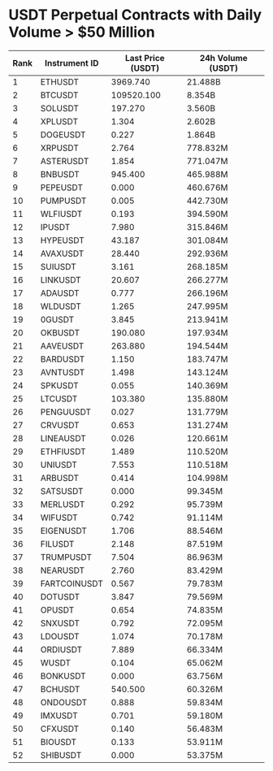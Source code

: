 # USDT Perpetual Contracts with Daily Volume > $50 Million

| Rank | Instrument ID | Last Price (USDT) | 24h Volume (USDT) |
|------|---------------|-------------------|-------------------|
| 1 | ETHUSDT | 3969.740 | 21.488B |
| 2 | BTCUSDT | 109520.100 | 8.354B |
| 3 | SOLUSDT | 197.270 | 3.560B |
| 4 | XPLUSDT | 1.304 | 2.602B |
| 5 | DOGEUSDT | 0.227 | 1.864B |
| 6 | XRPUSDT | 2.764 | 778.832M |
| 7 | ASTERUSDT | 1.854 | 771.047M |
| 8 | BNBUSDT | 945.400 | 465.988M |
| 9 | PEPEUSDT | 0.000 | 460.676M |
| 10 | PUMPUSDT | 0.005 | 442.730M |
| 11 | WLFIUSDT | 0.193 | 394.590M |
| 12 | IPUSDT | 7.980 | 315.846M |
| 13 | HYPEUSDT | 43.187 | 301.084M |
| 14 | AVAXUSDT | 28.440 | 292.936M |
| 15 | SUIUSDT | 3.161 | 268.185M |
| 16 | LINKUSDT | 20.607 | 266.277M |
| 17 | ADAUSDT | 0.777 | 266.196M |
| 18 | WLDUSDT | 1.265 | 247.995M |
| 19 | 0GUSDT | 3.845 | 213.941M |
| 20 | OKBUSDT | 190.080 | 197.934M |
| 21 | AAVEUSDT | 263.880 | 194.544M |
| 22 | BARDUSDT | 1.150 | 183.747M |
| 23 | AVNTUSDT | 1.498 | 143.124M |
| 24 | SPKUSDT | 0.055 | 140.369M |
| 25 | LTCUSDT | 103.380 | 135.880M |
| 26 | PENGUUSDT | 0.027 | 131.779M |
| 27 | CRVUSDT | 0.653 | 131.274M |
| 28 | LINEAUSDT | 0.026 | 120.661M |
| 29 | ETHFIUSDT | 1.489 | 110.520M |
| 30 | UNIUSDT | 7.553 | 110.518M |
| 31 | ARBUSDT | 0.414 | 104.998M |
| 32 | SATSUSDT | 0.000 | 99.345M |
| 33 | MERLUSDT | 0.292 | 95.739M |
| 34 | WIFUSDT | 0.742 | 91.114M |
| 35 | EIGENUSDT | 1.706 | 88.546M |
| 36 | FILUSDT | 2.148 | 87.519M |
| 37 | TRUMPUSDT | 7.504 | 86.963M |
| 38 | NEARUSDT | 2.760 | 83.429M |
| 39 | FARTCOINUSDT | 0.567 | 79.783M |
| 40 | DOTUSDT | 3.847 | 79.569M |
| 41 | OPUSDT | 0.654 | 74.835M |
| 42 | SNXUSDT | 0.792 | 72.095M |
| 43 | LDOUSDT | 1.074 | 70.178M |
| 44 | ORDIUSDT | 7.889 | 66.334M |
| 45 | WUSDT | 0.104 | 65.062M |
| 46 | BONKUSDT | 0.000 | 63.756M |
| 47 | BCHUSDT | 540.500 | 60.326M |
| 48 | ONDOUSDT | 0.888 | 59.834M |
| 49 | IMXUSDT | 0.701 | 59.180M |
| 50 | CFXUSDT | 0.140 | 56.483M |
| 51 | BIOUSDT | 0.133 | 53.911M |
| 52 | SHIBUSDT | 0.000 | 53.375M |
